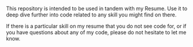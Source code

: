 This repository is intended to be used in tandem with my Resume. Use it to deep dive further into code related to any skill you might find on there.

If there is a particular skill on my resume that you do not see code for, or if you have questions about any of my code, please do not hesitate to let me know.